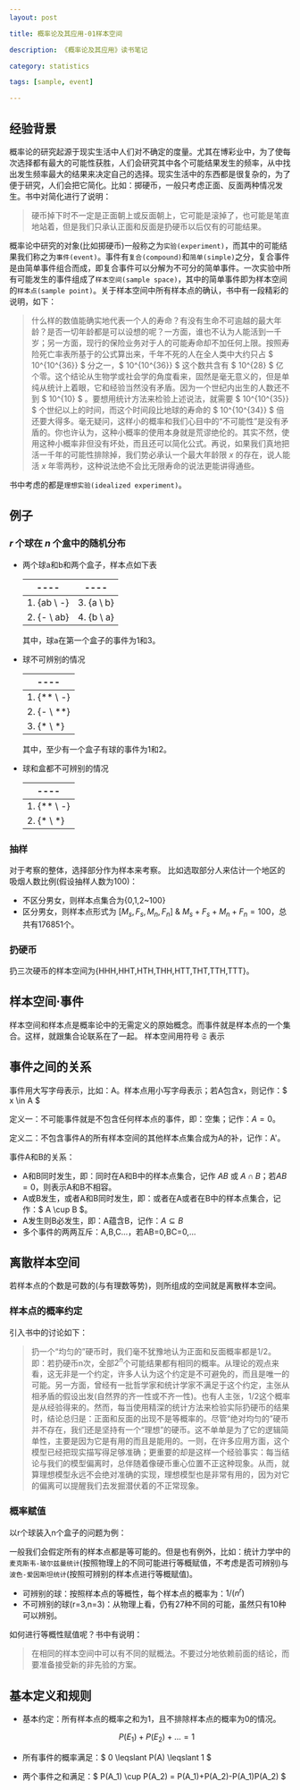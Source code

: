 ```yaml
---
layout: post

title: 概率论及其应用-01样本空间

description: 《概率论及其应用》读书笔记

category: statistics

tags: [sample, event]

---
```


## 经验背景
概率论的研究起源于现实生活中人们对不确定的度量。尤其在博彩业中，为了使每次选择都有最大的可能性获胜，人们会研究其中各个可能结果发生的频率，从中找出发生频率最大的结果来决定自己的选择。现实生活中的东西都是很复杂的，为了便于研究，人们会把它简化。比如：掷硬币，一般只考虑正面、反面两种情况发生。书中对简化进行了说明：

> 硬币掉下时不一定是正面朝上或反面朝上，它可能是滚掉了，也可能是笔直地站着，但是我们只承认正面和反面是扔硬币以后仅有的可能结果。

概率论中研究的对象(比如掷硬币)一般称之为`实验(experiment)`，而其中的可能结果我们称之为`事件(event)`。事件有`复合(compound)`和`简单(simple)`之分，复合事件是由简单事件组合而成，即复合事件可以分解为不可分的简单事件。一次实验中所有可能发生的事件组成了`样本空间(sample space)`，其中的简单事件即为样本空间的`样本点(sample point)`。关于样本空间中所有样本点的确认，书中有一段精彩的说明，如下：

> 什么样的数值能确实地代表一个人的寿命？有没有生命不可逾越的最大年龄？是否一切年龄都是可以设想的呢？一方面，谁也不认为人能活到一千岁；另一方面，现行的保险业务对于人的可能寿命却不加任何上限。按照寿险死亡率表所基于的公式算出来，千年不死的人在全人类中大约只占 $ 10^{10^{36}} $ 分之一，$ 10^{10^{36}} $ 这个数共含有 $ 10^{28} $ 亿个零。这个结论从生物学或社会学的角度看来，固然是毫无意义的，但是单纯从统计上着眼，它和经验当然没有矛盾。因为一个世纪内出生的人数还不到 $ 10^{10} $ 。要想用统计方法来检验上述说法，就需要 $ 10^{10^{35}} $ 个世纪以上的时间，而这个时间段比地球的寿命的 $ 10^{10^{34}} $ 倍还要大得多。毫无疑问，这样小的概率和我们心目中的“不可能性”是没有矛盾的。你也许认为，这种小概率的使用本身就是荒谬绝伦的。其实不然，使用这种小概率非但没有坏处，而且还可以简化公式。再说，如果我们真地把活一千年的可能性排除掉，我们势必承认一个最大年龄限 $x$ 的存在，说人能活 $x$ 年零两秒，这种说法绝不会比无限寿命的说法更能讲得通些。

书中考虑的都是`理想实验(idealized experiment)`。

## 例子
### $r$ 个球在 $n$ 个盒中的随机分布

- 两个球a和b和两个盒子，样本点如下表

    | ---- | ---- |
    | ---- | ---- |
    | 1. {ab \ -} | 3. {a \ b} |
    | 2. {- \ ab} | 4. {b \ a} |
    
    其中，球a在第一个盒子的事件为1和3。

- 球不可辨别的情况

    | ---- |
    | ---- | 
    | 1. {** \ -} | 
    | 2. {- \ **} |
    | 3. {* \ *} |
    
    其中，至少有一个盒子有球的事件为1和2。

- 球和盒都不可辨别的情况
    
    | ---- |
    | ---- | 
    | 1. {** \ -} | 
    | 2. {* \ *} |


### 抽样
对于考察的整体，选择部分作为样本来考察。 比如选取部分人来估计一个地区的吸烟人数比例(假设抽样人数为100)：

- 不区分男女，则样本点集合为{0,1,2~100}
- 区分男女，则样本点形式为 $[M_s,F_s,M_n,F_n]$ & $M_s+F_s+M_n+F_n=100$，总共有176851个。

### 扔硬币
扔三次硬币的样本空间为{HHH,HHT,HTH,THH,HTT,THT,TTH,TTT}。

## 样本空间·事件

样本空间和样本点是概率论中的无需定义的原始概念。而事件就是样本点的一个集合。这样，就跟集合论联系在了一起。
样本空间用符号 $\mathfrak{S}$ 表示

## 事件之间的关系
事件用大写字母表示，比如：A。样本点用小写字母表示；若A包含x，则记作：$ x \in A $

定义一：不可能事件就是不包含任何样本点的事件，即：空集；记作：$A=0$。

定义二：不包含事件A的所有样本空间的其他样本点集合成为A的补，记作：A'。

事件A和B的关系：

- A和B同时发生，即：同时在A和B中的样本点集合，记作 $AB$ 或 $A \cap B$；若$AB=0$，则表示A和B不相容。
- A或B发生，或者A和B同时发生，即：或者在A或者在B中的样本点集合，记作：$ A \cup B $。
- A发生则B必发生，即：A蕴含B，记作：$A \subseteq B$
- 多个事件的两两互斥：A,B,C...，若AB=0,BC=0,...


## 离散样本空间

若样本点的个数是可数的(与有理数等势)，则所组成的空间就是离散样本空间。

### 样本点的概率约定

引入书中的讨论如下：

> 扔一个“均匀的”硬币时，我们毫不犹豫地认为正面和反面概率都是1/2。即：若扔硬币n次，全部$2^n$个可能结果都有相同的概率。从理论的观点来看，这无非是一个约定，许多人认为这个约定是不可避免的，而且是唯一的可能。另一方面，曾经有一批哲学家和统计学家不满足于这个约定，主张从相矛盾的假设出发(自然界的齐一性或不齐一性)。也有人主张，1/2这个概率是从经验得来的。然而，每当使用精深的统计方法来检验实际扔硬币的结果时，结论总归是：正面和反面的出现不是等概率的。尽管“绝对均匀的”硬币并不存在，我们还是坚持有一个“理想”的硬币。这不单单是为了它的逻辑简单性，主要是因为它是有用的而且是能用的。一则，在许多应用方面，这个模型已经把现实描写得足够准确；更重要的却是这样一个经验事实：每当结论与我们的模型偏离时，总伴随着像硬币重心位置不正这种现象。从而，就算理想模型永远不会绝对准确的实现，理想模型也是非常有用的，因为对它的偏离可以提醒我们去发掘潜伏着的不正常现象。

### 概率赋值
以r个球装入n个盒子的问题为例：

一般我们会假定所有的样本点都是等可能的。但是也有例外，比如：统计力学中的`麦克斯韦-玻尔兹曼统计`(按照物理上的不同可能进行等概赋值，不考虑是否可辨别)与`波色-爱因斯坦统计`(按照可辨别的样本点进行等概赋值)。


- 可辨别的球：按照样本点的等概性，每个样本点的概率为：$1 / (n^r)$
- 不可辨别的球(r=3,n=3)：从物理上看，仍有27种不同的可能，虽然只有10种可以辨别。

如何进行等概性赋值呢？书中有说明：

> 在相同的样本空间中可以有不同的赋概法。不要过分地依赖前面的结论，而要准备接受新的非先验的方案。

## 基本定义和规则

- 基本约定：所有样本点的概率之和为1，且不排除样本点的概率为0的情况。

    $$ P(E_1)+P(E_2)+...=1 $$

- 所有事件的概率满足：$ 0 \leqslant P(A) \leqslant 1 $

- 两个事件之和满足：$ P(A_1) \cup P(A_2) = P(A_1)+P(A_2)-P(A_1)P(A_2) $
